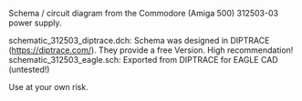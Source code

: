 Schema / circuit diagram from the Commodore (Amiga 500) 312503-03 power supply.

schematic_312503_diptrace.dch: Schema was designed in DIPTRACE (https://diptrace.com/). They provide a free Version. High recommendation!
schematic_312503_eagle.sch: Exported from DIPTRACE for EAGLE CAD (untested!)


Use at your own risk.
